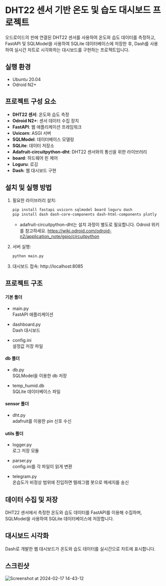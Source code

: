 # DHT22 센서 기반 온도 및 습도 대시보드 프로젝트

오드로이드의 핀에 연결된 DHT22 센서를 사용하여 온도와 습도 데이터를 측정하고, FastAPI 및 SQLModel을 사용하여 SQLite 데이터베이스에 저장한 후, Dash를 사용하여 실시간 차트로 시각화하는 대시보드를 구현하는 프로젝트입니다.

## 실행 환경
- Ubuntu 20.04
- Odroid N2+

## 프로젝트 구성 요소

- **DHT22 센서**: 온도와 습도 측정
- **Odroid N2+**: 센서 데이터 수집 장치
- **FastAPI**: 웹 애플리케이션 프레임워크
- **Uvicorn**: ASGI 서버
- **SQLModel**: 데이터베이스 모델링
- **SQLite**: 데이터 저장소
- **Adafruit-circuitpython-dht**: DHT22 센서와의 통신을 위한 라이브러리
- **board**: 하드웨어 핀 제어
- **Loguru**: 로깅
- **Dash**: 웹 대시보드 구현

## 설치 및 실행 방법

1. 필요한 라이브러리 설치:
    ```bash
    pip install fastapi uvicorn sqlmodel board loguru dash
    pip install dash dash-core-components dash-html-components plotly
    ```
    * adafruit-circuitpython-dht는 설치 과정이 별도로 필요합니다. Odroid 위키를 참고하세요. https://wiki.odroid.com/odroid-n2/application_note/gpio/circuitpython

2. 서버 실행:
    ```bash
    python main.py
    ```

3. 대시보드 접속:
    http://localhost:8085
   
## 프로젝트 구조

#### 기본 폴더

- main.py  
FastAPI 애플리케이션

- dashboard.py  
Dash 대시보드

- config.ini  
설정값 저장 파일

#### db 폴더

- db.py  
SQLModel을 이용한 db 저장

- temp_humid.db   
SQLite 데이터베이스 파일

#### sensor 폴더

- dht.py  
adafruit를 이용한 pin 신호 수신

#### utils 폴더

- logger.py  
로그 저장 모듈

- parser.py  
config.ini를 각 파일이 읽게 변환

- telegram.py  
온습도가 비정상 범위에 진입하면 텔레그램 봇으로 메세지를 송신


## 데이터 수집 및 저장

DHT22 센서에서 측정한 온도와 습도 데이터를 FastAPI를 이용해 수집하며, SQLModel을 사용하여 SQLite 데이터베이스에 저장합니다.

## 대시보드 시각화

Dash로 개발한 웹 대시보드가 온도와 습도 데이터를 실시간으로 차트에 표시합니다.

## 스크린샷

![Screenshot at 2024-02-17 14-43-12](https://github.com/ksm463/odroid_dashboard/assets/113885176/a62728e2-f4e8-4439-ab0f-f9968184cacb)

